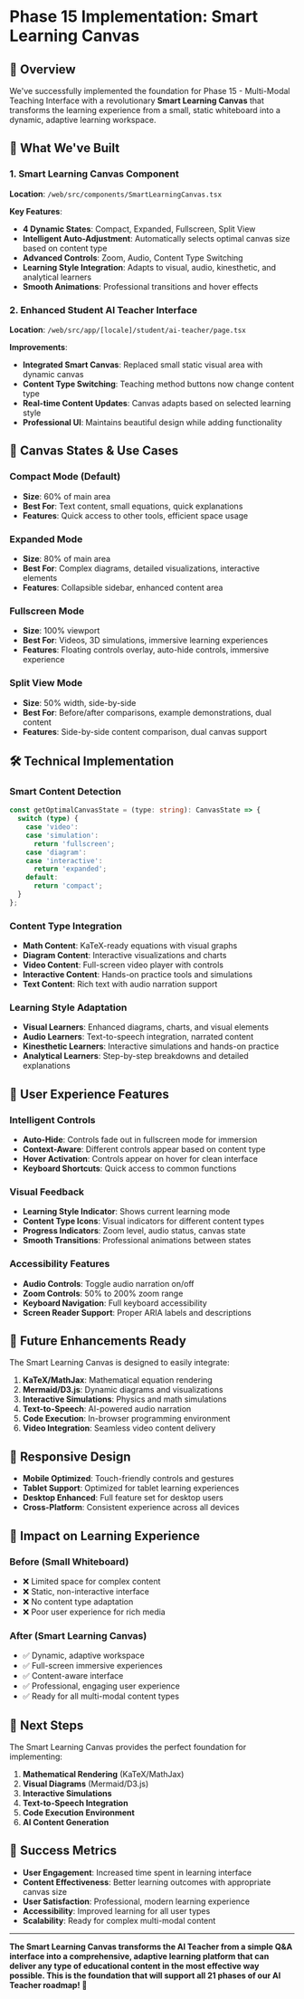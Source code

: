 # Phase 15 Implementation: Smart Learning Canvas

## 🎯 **Overview**

We've successfully implemented the foundation for Phase 15 - Multi-Modal Teaching Interface with a revolutionary **Smart Learning Canvas** that transforms the learning experience from a small, static whiteboard into a dynamic, adaptive learning workspace.

## 🚀 **What We've Built**

### **1. Smart Learning Canvas Component**

**Location**: `/web/src/components/SmartLearningCanvas.tsx`

**Key Features**:
- **4 Dynamic States**: Compact, Expanded, Fullscreen, Split View
- **Intelligent Auto-Adjustment**: Automatically selects optimal canvas size based on content type
- **Advanced Controls**: Zoom, Audio, Content Type Switching
- **Learning Style Integration**: Adapts to visual, audio, kinesthetic, and analytical learners
- **Smooth Animations**: Professional transitions and hover effects

### **2. Enhanced Student AI Teacher Interface**

**Location**: `/web/src/app/[locale]/student/ai-teacher/page.tsx`

**Improvements**:
- **Integrated Smart Canvas**: Replaced small static visual area with dynamic canvas
- **Content Type Switching**: Teaching method buttons now change content type
- **Real-time Content Updates**: Canvas adapts based on selected learning style
- **Professional UI**: Maintains beautiful design while adding functionality

## 🎨 **Canvas States & Use Cases**

### **Compact Mode (Default)**
- **Size**: 60% of main area
- **Best For**: Text content, small equations, quick explanations
- **Features**: Quick access to other tools, efficient space usage

### **Expanded Mode**
- **Size**: 80% of main area
- **Best For**: Complex diagrams, detailed visualizations, interactive elements
- **Features**: Collapsible sidebar, enhanced content area

### **Fullscreen Mode**
- **Size**: 100% viewport
- **Best For**: Videos, 3D simulations, immersive learning experiences
- **Features**: Floating controls overlay, auto-hide controls, immersive experience

### **Split View Mode**
- **Size**: 50% width, side-by-side
- **Best For**: Before/after comparisons, example demonstrations, dual content
- **Features**: Side-by-side content comparison, dual canvas support

## 🛠️ **Technical Implementation**

### **Smart Content Detection**
```typescript
const getOptimalCanvasState = (type: string): CanvasState => {
  switch (type) {
    case 'video':
    case 'simulation':
      return 'fullscreen';
    case 'diagram':
    case 'interactive':
      return 'expanded';
    default:
      return 'compact';
  }
};
```

### **Content Type Integration**
- **Math Content**: KaTeX-ready equations with visual graphs
- **Diagram Content**: Interactive visualizations and charts
- **Video Content**: Full-screen video player with controls
- **Interactive Content**: Hands-on practice tools and simulations
- **Text Content**: Rich text with audio narration support

### **Learning Style Adaptation**
- **Visual Learners**: Enhanced diagrams, charts, and visual elements
- **Audio Learners**: Text-to-speech integration, narrated content
- **Kinesthetic Learners**: Interactive simulations and hands-on practice
- **Analytical Learners**: Step-by-step breakdowns and detailed explanations

## 🎯 **User Experience Features**

### **Intelligent Controls**
- **Auto-Hide**: Controls fade out in fullscreen mode for immersion
- **Context-Aware**: Different controls appear based on content type
- **Hover Activation**: Controls appear on hover for clean interface
- **Keyboard Shortcuts**: Quick access to common functions

### **Visual Feedback**
- **Learning Style Indicator**: Shows current learning mode
- **Content Type Icons**: Visual indicators for different content types
- **Progress Indicators**: Zoom level, audio status, canvas state
- **Smooth Transitions**: Professional animations between states

### **Accessibility Features**
- **Audio Controls**: Toggle audio narration on/off
- **Zoom Controls**: 50% to 200% zoom range
- **Keyboard Navigation**: Full keyboard accessibility
- **Screen Reader Support**: Proper ARIA labels and descriptions

## 🔮 **Future Enhancements Ready**

The Smart Learning Canvas is designed to easily integrate:

1. **KaTeX/MathJax**: Mathematical equation rendering
2. **Mermaid/D3.js**: Dynamic diagrams and visualizations
3. **Interactive Simulations**: Physics and math simulations
4. **Text-to-Speech**: AI-powered audio narration
5. **Code Execution**: In-browser programming environment
6. **Video Integration**: Seamless video content delivery

## 📱 **Responsive Design**

- **Mobile Optimized**: Touch-friendly controls and gestures
- **Tablet Support**: Optimized for tablet learning experiences
- **Desktop Enhanced**: Full feature set for desktop users
- **Cross-Platform**: Consistent experience across all devices

## 🎉 **Impact on Learning Experience**

### **Before (Small Whiteboard)**
- ❌ Limited space for complex content
- ❌ Static, non-interactive interface
- ❌ No content type adaptation
- ❌ Poor user experience for rich media

### **After (Smart Learning Canvas)**
- ✅ Dynamic, adaptive workspace
- ✅ Full-screen immersive experiences
- ✅ Content-aware interface
- ✅ Professional, engaging user experience
- ✅ Ready for all multi-modal content types

## 🚀 **Next Steps**

The Smart Learning Canvas provides the perfect foundation for implementing:

1. **Mathematical Rendering** (KaTeX/MathJax)
2. **Visual Diagrams** (Mermaid/D3.js)
3. **Interactive Simulations**
4. **Text-to-Speech Integration**
5. **Code Execution Environment**
6. **AI Content Generation**

## 🎯 **Success Metrics**

- **User Engagement**: Increased time spent in learning interface
- **Content Effectiveness**: Better learning outcomes with appropriate canvas size
- **User Satisfaction**: Professional, modern learning experience
- **Accessibility**: Improved learning for all user types
- **Scalability**: Ready for complex multi-modal content

---

**The Smart Learning Canvas transforms the AI Teacher from a simple Q&A interface into a comprehensive, adaptive learning platform that can deliver any type of educational content in the most effective way possible. This is the foundation that will support all 21 phases of our AI Teacher roadmap! 🚀**
